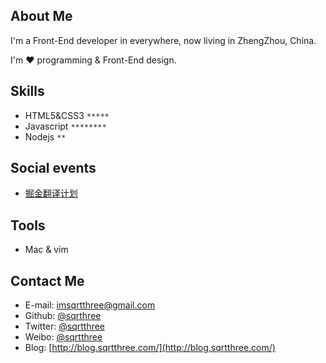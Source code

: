 ## About Me

I'm a Front-End developer in everywhere, now living in ZhengZhou, China.

I'm ❤  programming & Front-End design.

## Skills

* HTML5&CSS3	`*****`
* Javascript	`********`
* Nodejs		`**`

## Social events

* [掘金翻译计划](https://github.com/xitu/gold-miner)

## Tools

* Mac & vim

## Contact Me

* E-mail:	[imsqrtthree@gmail.com](mailto:imsqrtthree@gmail.com)
* Github:	[@sqrthree](https://github.com/sqrthree)
* Twitter:	[@sqrtthree](https://twitter.com/sqrtthree)
* Weibo:	[@sqrtthree](http://weibo.com/sqrtthree)
* Blog:	    [http://blog.sqrtthree.com/](http://blog.sqrtthree.com/)
